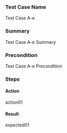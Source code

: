### Test Case Name
Test Case A-e

### Summary
Test Case A-e Summary

### Precondition
Test Case A-e Precondition

### Steps

#### Action
action01

#### Result
expected01
